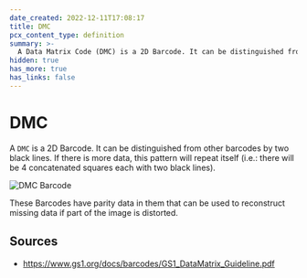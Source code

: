 ```yaml
---
date_created: 2022-12-11T17:08:17
title: DMC
pcx_content_type: definition
summary: >-
  A Data Matrix Code (DMC) is a 2D Barcode. It can be distinguished from other barcodes by two black lines.
hidden: true
has_more: true
has_links: false
---
```


# DMC

A `DMC` is a 2D Barcode. It can be distinguished from other barcodes by two black lines. If there is more data, this pattern will repeat itself (i.e.: there will be 4 concatenated squares each with two black lines).

![DMC Barcode](/fundamentals/design-and-architecture/standards-based/data-standards/static/dmc-barcode.png)

These Barcodes have parity data in them that can be used to reconstruct missing data if part of the image is distorted.

## Sources

- https://www.gs1.org/docs/barcodes/GS1_DataMatrix_Guideline.pdf
